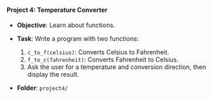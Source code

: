 #### Project 4: Temperature Converter
- **Objective**: Learn about functions.
- **Task**: Write a program with two functions:
  1. `c_to_f(celsius)`: Converts Celsius to Fahrenheit.
  2. `f_to_c(fahrenheit)`: Converts Fahrenheit to Celsius.
  3. Ask the user for a temperature and conversion direction, then display the result.


- **Folder**: `project4/`
